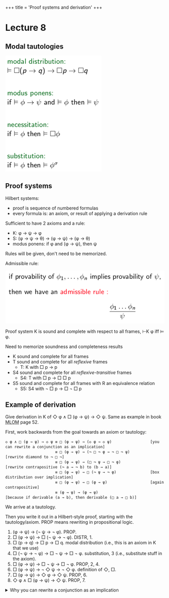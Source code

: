 +++
title = 'Proof systems and derivation'
+++
# Lecture 8
## Modal tautologies

![Modal tautologies](modal-tautologies.png)

## Proof systems
Hilbert systems:
- proof is sequence of numbered formulas
- every formula is: an axiom, or result of applying a derivation rule

Sufficient to have 2 axioms and a rule:
- K: φ → ψ → φ
- S: (φ → ψ → θ) → (φ → ψ) → (φ → θ)
- modus ponens: if φ and (φ → ψ), then ψ

Rules will be given, don't need to be memorized.

Admissible rule:

![Admissible rule definition](admissible-rule.png)

Proof system K is sound and complete with respect to all frames, ⊢K φ iff ⊨ φ.

<!-- TODO: add this to anki -->
Need to memorize soundness and completeness results
- K sound and complete for all frames
- T sound and complete for all _reflexive_ frames
    - T: K with □ p → p
- S4 sound and complete for all _reflexive-transitive_ frames
    - S4: T with □ p → □ □ p
- S5 sound and complete for all frames with R an equivalence relation
    - S5: S4 with ¬ □ p → □ ¬ □ p

## Example of derivation
Give derivation in K of ◇ φ ∧ □ (φ → ψ) → ◇ ψ.
Same as example in book <abbr title='Modal Logic for Open Minds (Benthem)'>MLOM</abbr> page 52.

First, work backwards from the goal towards an axiom or tautology:

```
◇ φ ∧ □ (φ → ψ) → ◇ ψ ≡ □ (φ → ψ) → (◇ φ → ◇ ψ)                 [you can rewrite a conjunction as an implication]
                      ≡ □ (φ → ψ) → (¬ □ ¬ φ → ¬ □ ¬ ψ)         [rewrite diamond to ¬ □ ¬]
                      ≡ □ (φ → ψ) → (□ ¬ ψ → □ ¬ φ)             [rewrite contrapositive (¬ a → ¬ b) to (b → a)]
                      ≡ □ (φ → ψ) → □ (¬ ψ → ¬ φ)               [box distribution over implication]
                      ≡ □ (φ → ψ) → □ (φ → ψ)                   [again contrapositive]
                      ≡ (φ → ψ) → (φ → ψ)                       [because if derivable (a → b), then derivable (□ a → □ b)]
```

We arrive at a tautology.

Then you write it out in a Hilbert-style proof, starting with the tautology/axiom.
PROP means rewriting in propositional logic.

1. (φ → ψ) → (¬ ψ → ¬ φ). PROP.
2. □ (φ → ψ) → □ (¬ ψ → ¬ φ). DISTR, 1.
3. □ (p → q) → □ p → □ q. modal distribution (i.e., this is an axiom in K that we use)
4. □ (¬ ψ → ¬ φ) → □ ¬ ψ → □ ¬ φ. substitution, 3 (i.e., substitute stuff in the axiom).
5. □ (φ → ψ) → □ ¬ ψ → □ ¬ φ. PROP, 2, 4.
6. □ (φ → ψ) → ¬ ◇ ψ → ¬ ◇ φ. definition of ◇, □.
7. □ (φ → ψ) → ◇ φ → ◇ ψ. PROP, 6.
8. ◇ φ ∧ □ (φ → ψ) → ◇ ψ. PROP, 7.

<details>
<summary>Why you can rewrite a conjunction as an implication</summary>

You can safely rewrite a conjunction to an implication: (a ∧ b → c) ≡ a → (b → c).
Remember that implication is right-associative!

If you don't trust me, I didn't trust myself either so I made a truth table:

<table>
<thead>
<tr>
<th>a</th>
<th>b</th>
<th>c</th>
<th>b → c</th>
<th>a ∧ b</th>
<th>a → c</th>
<th>a ∧ b → c</th>
<th>b → (a → c)</th>
<th>a → (b → c)</th>
</tr>
</thead>
<tbody>
<tr>
<td>0</td>
<td>0</td>
<td>0</td>
<td>1</td>
<td>0</td>
<td>1</td>
<td>1</td>
<td>1</td>
<td>1</td>
</tr>

<tr>
<td>0</td>
<td>0</td>
<td>1</td>
<td>1</td>
<td>0</td>
<td>1</td>
<td>1</td>
<td>1</td>
<td>1</td>
</tr>

<tr>
<td>0</td>
<td>1</td>
<td>0</td>
<td>0</td>
<td>0</td>
<td>1</td>
<td>1</td>
<td>1</td>
<td>1</td>
</tr>

<tr>
<td>0</td>
<td>1</td>
<td>1</td>
<td>1</td>
<td>0</td>
<td>1</td>
<td>1</td>
<td>1</td>
<td>1</td>
</tr>

<tr>
<td>1</td>
<td>0</td>
<td>0</td>
<td>1</td>
<td>0</td>
<td>0</td>
<td>1</td>
<td>1</td>
<td>1</td>
</tr>

<tr>
<td>1</td>
<td>0</td>
<td>1</td>
<td>1</td>
<td>0</td>
<td>1</td>
<td>1</td>
<td>1</td>
<td>1</td>
</tr>

<tr>
<td>1</td>
<td>1</td>
<td>0</td>
<td>0</td>
<td>1</td>
<td>0</td>
<td>0</td>
<td>0</td>
<td>0</td>
</tr>

<tr>
<td>1</td>
<td>1</td>
<td>1</td>
<td>1</td>
<td>1</td>
<td>1</td>
<td>1</td>
<td>1</td>
<td>1</td>
</tr>
</tbody>
</table>

You see that the right three columns all have the same values, so semantically the formulas are the same.

</details>

